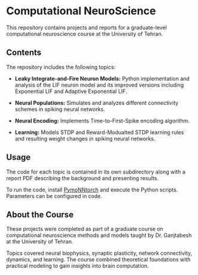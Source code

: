 # Computational NeuroScience
This repository contains projects and reports for a graduate-level computational neuroscience course at the University of Tehran.

## Contents

The repository includes the following topics:

- **Leaky Integrate-and-Fire Neuron Models:** Python implementation and analysis of the LIF neuron model and its improved versions including Exponential LIF and Adaptive Exponential LIF. 

- **Neural Populations:** Simulates and analyzes different connectivity schemes in spiking neural networks.
- **Neural Encoding:** Implements Time-to-First-Spike encoding algorithm.
- **Learning:** Models STDP and Reward-Modualted STDP learning rules and resulting weight changes in spiking neural networks. 
## Usage 

The code for each topic is contained in its own subdirectory along with a report PDF describing the background and presenting results.

To run the code, install [PymoNNtorch](https://github.com/cnrl/PymoNNtorch) and execute the Python scripts. Parameters can be configured in code. 

## About the Course

These projects were completed as part of a graduate course on computational neuroscience methods and models taught by Dr. Ganjtabesh at the University of Tehran.

Topics covered neural biophysics, synaptic plasticity, network connectivity, dynamics, and learning. The course combined theoretical foundations with practical modeling to gain insights into brain computation.


 
